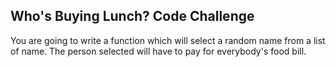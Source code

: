 ## Who's Buying Lunch? Code Challenge

You are going to write a function which will select a random name from a list of name. The person selected will have to pay for everybody's food bill.